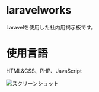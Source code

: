 ﻿# laravelworks
Laravelを使用した社内用掲示板です。

# 使用言語
HTML&CSS、PHP、JavaScript

![スクリーンショット](https://user-images.githubusercontent.com/84828867/221533738-f3a2b5ac-bf9d-4787-bb8f-f27d56ec8f84.png)
